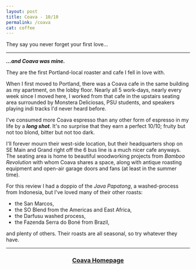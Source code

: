 ```yaml
---
layout: post
title: Coava - 10/10
permalink: /coava
cat: coffee
---
```


They say you never forget your first love...

---

***...and Coava was mine.***

They are the first Portland-local roaster and cafe I fell in love with.

When I first moved to Portland, there was a Coava cafe in the same building as my apartment, on the lobby floor.
Nearly all 5 work-days, nearly every week since I moved here, I worked from that cafe in the upstairs seating area surrounded by Monstera Deliciosas, PSU students, and speakers playing indi tracks I'd never heard before.

I've consumed more Coava espresso than any other form of espresso in my life by a ***long shot***.
It's no surprise that they earn a perfect 10/10; fruity but not too blond, bitter but not too dark.

I'll forever mourn their west-side location, but their headquarters shop on SE Main and Grand right off the 6 bus line is a much nicer cafe anyways.
The seating area is home to beautiful woodworking projects from *Bamboo Revolution* with whom Coava shares a space, along with antique roasting equipment and open-air garage doors and fans (at least in the summer time).

For this review I had a doppio of the *Java Papatong*, a washed-process from Indonesia, but I've loved many of their other roasts:

- the San Marcos,
- the SO Blend from the Americas and East Africa,
- the Darfusu washed process,
- the Fazenda Serra do Boné from Brazil,

and plenty of others. Their roasts are all seasonal, so try whatever they have.

---

<center>
    <h3>
       <a href="https://coavacoffee.com" target="blank">Coava Homepage</a> 
    </h3>
</center>

